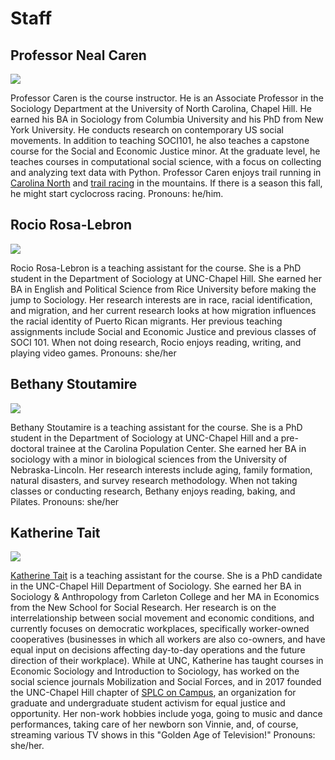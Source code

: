 Staff
=====

Professor Neal Caren
--------------------

![](../images/professor_caren.jpg)

Professor Caren is the course instructor. He is an Associate Professor in the Sociology Department at
the University of North Carolina, Chapel Hill. He earned his BA in
Sociology from Columbia University and his PhD from New York University.
He conducts research on contemporary US social movements. In addition to
teaching SOCI101, he also teaches a capstone course for the Social and
Economic Justice minor. At the graduate level, he teaches courses in
computational social science, with a focus on collecting and analyzing
text data with Python. Professor Caren enjoys trail running in [Carolina
North](https://facilities.unc.edu/operations/grounds-services/carolina-north-forest/)
and [trail
racing](https://ultrasignup.com/results_participant.aspx?fname=Neal&lname=Caren)
in the mountains. If there is a season this fall, he might start
cyclocross racing. Pronouns: he/him.



Rocio Rosa-Lebron
-------------------
![](../images/Rosa-Lebron.jpg)

Rocio Rosa-Lebron is a teaching assistant for the course.  She is a PhD student in the Department of Sociology at UNC-Chapel Hill. She earned her BA in English and Political Science from Rice University before making the jump to Sociology. Her research interests are in race, racial identification, and migration, and her current research looks at how migration influences the racial identity of Puerto Rican migrants. Her previous teaching assignments include Social and Economic Justice and previous classes of SOCI 101. When not doing research, Rocio enjoys reading, writing, and playing video games. Pronouns: she/her


Bethany Stoutamire
-------------------
![](../images/stoutbet.png)

Bethany Stoutamire is a teaching assistant for the course.  She is a PhD student in the Department of Sociology at UNC-Chapel Hill and a pre-doctoral trainee at the Carolina Population Center. She earned her BA in sociology with a minor in biological sciences from the University of Nebraska-Lincoln.  Her research interests include aging, family formation, natural disasters, and survey research methodology.  When not taking classes or conducting research, Bethany enjoys reading, baking, and Pilates.   Pronouns: she/her


Katherine Tait
-------------------

![](../images/Katherine-Tait.jpg)


[Katherine Tait](http://katherinetait.web.unc.edu/) is a teaching assistant for the course. She is a PhD candidate
in the UNC-Chapel Hill Department of Sociology. She earned her BA in
Sociology & Anthropology from Carleton College and her MA in Economics
from the New School for Social Research. Her research is on the
interrelationship between social movement and economic conditions, and
currently focuses on democratic workplaces, specifically worker-owned
cooperatives (businesses in which all workers are also co-owners, and
have equal input on decisions affecting day-to-day operations and the
future direction of their workplace). While at UNC, Katherine has taught
courses in Economic Sociology and Introduction to Sociology, has worked
on the social science journals Mobilization and Social Forces, and in
2017 founded the UNC-Chapel Hill chapter of [SPLC on
Campus](https://www.splcenter.org/), an organization for graduate and
undergraduate student activism for equal justice and opportunity. Her
non-work hobbies include yoga, going to music and dance performances,
taking care of her newborn son Vinnie, and, of course, streaming various
TV shows in this "Golden Age of Television!" Pronouns: she/her.
